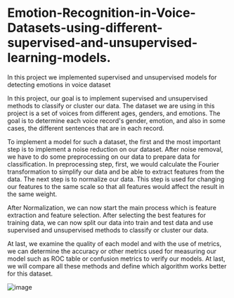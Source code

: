 # Emotion-Recognition-in-Voice-Datasets-using-different-supervised-and-unsupervised-learning-models.
In this project we implemented supervised and unsupervised models for detecting emotions in voice dataset

In this project, our goal is to implement supervised and unsupervised methods to 
classify or cluster our data. The dataset we are using in this project is a set of 
voices from different ages, genders, and emotions. The goal is to determine each 
voice record's gender, emotion, and also in some cases, the different sentences
that are in each record. 

To implement a model for such a dataset, the first and the most important step is 
to implement a noise reduction on our dataset. After noise removal, we have to 
do some preprocessing on our data to prepare data for classification. In 
preprocessing step, first, we would calculate the Fourier transformation to
simplify our data and be able to extract features from the data. The next step is to 
normalize our data. This step is used for changing our features to the same scale 
so that all features would affect the result in the same weight. 

After Normalization, we can now start the main process which is feature 
extraction and feature selection. After selecting the best features for training data,
we can now split our data into train and test data and use supervised and 
unsupervised methods to classify or cluster our data. 

At last, we examine the quality of each model and with the use of metrics, we can 
determine the accuracy or other metrics used for measuring our model such as 
ROC table or confusion metrics to verify our models. At last, we will compare all 
these methods and define which algorithm works better for this dataset.

![image](https://github.com/romidi80/Emotion-Recognition-in-Voice-Datasets-using-different-supervised-and-unsupervised-learning-models./assets/89667194/c10a9b7b-184d-4b86-9706-f54c43bcbf2b)
